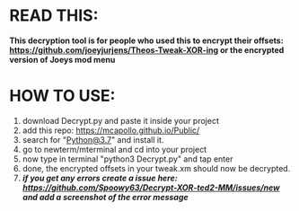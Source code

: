 

# READ THIS:
**This decryption tool is for people who used this to encrypt their offsets: https://github.com/joeyjurjens/Theos-Tweak-XOR-ing  or the encrypted version of Joeys mod menu**

# HOW TO USE:
1. download Decrypt.py and paste it inside your project
3. add this repo: https://mcapollo.github.io/Public/
4. search for "Python@3.7" and install it.
5. go to newterm/mterminal and cd into your project
6. now type in terminal "python3 Decrypt.py" and tap enter
7. done, the encrypted offsets in your tweak.xm should now be decrypted.
8. ***if you get any errors create a issue here: https://github.com/Spoowy63/Decrypt-XOR-ted2-MM/issues/new and add a screenshot of the error message***
